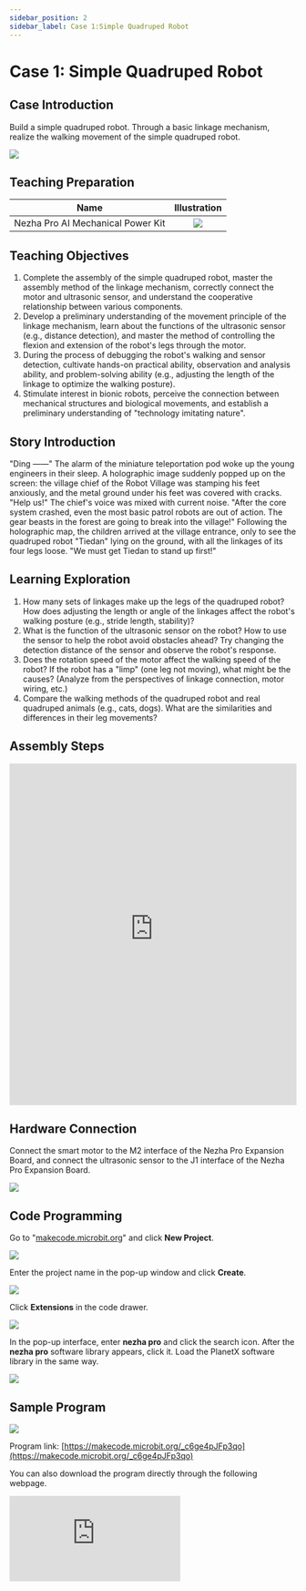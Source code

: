 ```yaml
---
sidebar_position: 2
sidebar_label: Case 1:Simple Quadruped Robot
---
```


# Case 1: Simple Quadruped Robot

## Case Introduction
Build a simple quadruped robot. Through a basic linkage mechanism, realize the walking movement of the simple quadruped robot.

![](https://wiki-media-ef.oss-cn-hongkong.aliyuncs.com/i18n/en/docusaurus-plugin-content-docs/current/microbit/building-blocks/nezha-pro-ai-mechanical-power-kit/images/nezha-pro-ai-mechanical-power-kit-case-01-01.png)

## Teaching Preparation

| Name | Illustration |
| :----------: | :--------------------------: |
| Nezha Pro AI Mechanical Power Kit | ![](https://wiki-media-ef.oss-cn-hongkong.aliyuncs.com/docs/microbit/building-blocks/nezha-pro-ai-mechanical-power-kit/images/nezha-pro-ai-mechanical-power-kit-01.png) |

## Teaching Objectives
1. Complete the assembly of the simple quadruped robot, master the assembly method of the linkage mechanism, correctly connect the motor and ultrasonic sensor, and understand the cooperative relationship between various components.
2. Develop a preliminary understanding of the movement principle of the linkage mechanism, learn about the functions of the ultrasonic sensor (e.g., distance detection), and master the method of controlling the flexion and extension of the robot's legs through the motor.
3. During the process of debugging the robot's walking and sensor detection, cultivate hands-on practical ability, observation and analysis ability, and problem-solving ability (e.g., adjusting the length of the linkage to optimize the walking posture).
4. Stimulate interest in bionic robots, perceive the connection between mechanical structures and biological movements, and establish a preliminary understanding of "technology imitating nature".

## Story Introduction
"Ding ——" The alarm of the miniature teleportation pod woke up the young engineers in their sleep. A holographic image suddenly popped up on the screen: the village chief of the Robot Village was stamping his feet anxiously, and the metal ground under his feet was covered with cracks. "Help us!" The chief's voice was mixed with current noise. "After the core system crashed, even the most basic patrol robots are out of action. The gear beasts in the forest are going to break into the village!"
Following the holographic map, the children arrived at the village entrance, only to see the quadruped robot "Tiedan" lying on the ground, with all the linkages of its four legs loose. "We must get Tiedan to stand up first!"

## Learning Exploration
1. How many sets of linkages make up the legs of the quadruped robot? How does adjusting the length or angle of the linkages affect the robot's walking posture (e.g., stride length, stability)?
2. What is the function of the ultrasonic sensor on the robot? How to use the sensor to help the robot avoid obstacles ahead? Try changing the detection distance of the sensor and observe the robot's response.
3. Does the rotation speed of the motor affect the walking speed of the robot? If the robot has a "limp" (one leg not moving), what might be the causes? (Analyze from the perspectives of linkage connection, motor wiring, etc.)
4. Compare the walking methods of the quadruped robot and real quadruped animals (e.g., cats, dogs). What are the similarities and differences in their leg movements?

## Assembly Steps
<embed src="https://wiki-media-ef.oss-cn-hongkong.aliyuncs.com/i18n/en/docusaurus-plugin-content-docs/current/microbit/building-blocks/nezha-pro-ai-mechanical-power-kit/files/nezha-pro-ai-mechanical-power-kit-case-01.pdf" type="application/pdf" width="100%" height="600px" />

## Hardware Connection
Connect the smart motor to the M2 interface of the Nezha Pro Expansion Board, and connect the ultrasonic sensor to the J1 interface of the Nezha Pro Expansion Board.

![](https://wiki-media-ef.oss-cn-hongkong.aliyuncs.com/i18n/en/docusaurus-plugin-content-docs/current/microbit/building-blocks/nezha-pro-ai-mechanical-power-kit/images/nezha-pro-ai-mechanical-power-kit-case-01-02.png)

## Code Programming
Go to "[makecode.microbit.org](https://makecode.microbit.org)" and click **New Project**.

![](https://wiki-media-ef.oss-cn-hongkong.aliyuncs.com/docs/microbit/building-blocks/microbit-space-science-kit/images/microbit-space-science-kit-case01-07.png)

Enter the project name in the pop-up window and click **Create**.

![](https://wiki-media-ef.oss-cn-hongkong.aliyuncs.com/docs/microbit/building-blocks/microbit-space-science-kit/images/microbit-space-science-kit-case01-11.png)

Click **Extensions** in the code drawer.

![](https://wiki-media-ef.oss-cn-hongkong.aliyuncs.com/docs/microbit/building-blocks/microbit-space-science-kit/images/microbit-space-science-kit-case01-09.png)

In the pop-up interface, enter **nezha pro** and click the search icon. After the **nezha pro** software library appears, click it. Load the PlanetX software library in the same way.

![](https://wiki-media-ef.oss-cn-hongkong.aliyuncs.com/docs/microbit/building-blocks/microbit-space-science-kit/images/microbit-space-science-kit-case01-10.png)

## Sample Program
![](https://wiki-media-ef.oss-cn-hongkong.aliyuncs.com/i18n/en/docusaurus-plugin-content-docs/current/microbit/building-blocks/nezha-pro-ai-mechanical-power-kit/images/nezha-pro-ai-mechanical-power-kit-case-01-03.png)

Program link: [https://makecode.microbit.org/_c6ge4pJFp3qo](https://makecode.microbit.org/_c6ge4pJFp3qo)

You can also download the program directly through the following webpage.

<div
    style={{
        position: 'relative',
        paddingBottom: '60%',
        overflow: 'hidden',
    }}
>
    <iframe
        src="https://makecode.microbit.org/_c6ge4pJFp3qo"
        frameborder="0"
        sandbox="allow-popups allow-forms allow-scripts allow-same-origin"
        style={{
            position: 'absolute',
            width: '100%',
            height: '100%',
        }}
    />
</div>

## Program Download
Use a USB cable to connect the PC and micro:bit V2.

![](https://wiki-media-ef.oss-cn-hongkong.aliyuncs.com/docs/microbit/building-blocks/microbit-space-science-kit/images/microbit-space-science-kit-manual03.gif)

After successful connection, a drive named MICROBIT will be recognized on the computer.

![](https://wiki-media-ef.oss-cn-hongkong.aliyuncs.com/docs/microbit/building-blocks/microbit-space-science-kit/images/microbit-space-science-kit-manual06.png)

Click the icon at the bottom left ![](https://wiki-media-ef.oss-cn-hongkong.aliyuncs.com/docs/microbit/building-blocks/microbit-space-science-kit/images/microbit-space-science-kit-manual07.png) and select **Connect Device**.

![](https://wiki-media-ef.oss-cn-hongkong.aliyuncs.com/docs/microbit/building-blocks/microbit-space-science-kit/images/microbit-space-science-kit-manual11.png)

Click ![](https://wiki-media-ef.oss-cn-hongkong.aliyuncs.com/docs/microbit/building-blocks/microbit-space-science-kit/images/microbit-space-science-kit-manual08.png).

![](https://wiki-media-ef.oss-cn-hongkong.aliyuncs.com/docs/microbit/building-blocks/microbit-space-science-kit/images/microbit-space-science-kit-manual12.png)

Click ![](https://wiki-media-ef.oss-cn-hongkong.aliyuncs.com/docs/microbit/building-blocks/microbit-space-science-kit/images/microbit-space-science-kit-manual09.png).

![](https://wiki-media-ef.oss-cn-hongkong.aliyuncs.com/docs/microbit/building-blocks/microbit-space-science-kit/images/microbit-space-science-kit-manual13.png)

In the pop-up window, select **BBC micro:bit CMSIS-DAP**, then select **Connect**. Now, the micro:bit has been successfully connected.

![](https://wiki-media-ef.oss-cn-hongkong.aliyuncs.com/docs/microbit/building-blocks/microbit-space-science-kit/images/microbit-space-science-kit-manual14.png)

Click **Download Program**

![](https://wiki-media-ef.oss-cn-hongkong.aliyuncs.com/docs/microbit/building-blocks/microbit-space-science-kit/images/microbit-space-science-kit-manual10.png)


## Case Demonstration
After turning on the power, the quadruped robot walks forward and automatically retreats when encountering obstacles.

![](https://wiki-media-ef.oss-cn-hongkong.aliyuncs.com/i18n/en/docusaurus-plugin-content-docs/current/microbit/building-blocks/nezha-pro-ai-mechanical-power-kit/images/nezha-pro-ai-mechanical-power-kit-case-01.gif)

## Extended Knowledge
1. Inspiration source of bionic robots: Many quadruped robots (such as Boston Dynamics' Spot) imitate the skeletal and muscular structures of animals. The linkage mechanism is equivalent to the "skeleton" of the robot, and the motor is similar to "muscles", helping to achieve flexible movement.
2. Application scenarios of ultrasonic sensors: In addition to robot obstacle avoidance, ultrasonic sensors are also used in car reverse radar, water level detection, industrial distance measurement and other fields. The core principle is to calculate distance by transmitting and receiving ultrasonic waves.
3. Daily applications of linkage mechanisms: Daily items such as scissors, umbrella opening-closing structures, and folding chairs all use linkage mechanisms. Their core is to realize specific movement trajectories through the rotation or movement of multiple rods.
